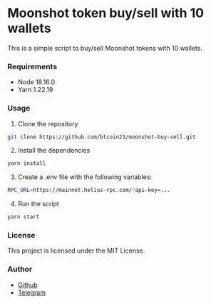 # Moonshot token buy/sell with 10 wallets
This is a simple script to buy/sell Moonshot tokens with 10 wallets.

### Requirements
- Node 18.16.0
- Yarn 1.22.19

### Usage
1. Clone the repository
``` bash
git clone https://github.com/btcoin23/moonshot-buy-sell.git
```
2. Install the dependencies

``` bash
yarn install
```
3. Create a .env file with the following variables:

``` bash
RPC_URL=https://mainnet.helius-rpc.com/?api-key=...
```

4.  Run the script
``` bash
yarn start
```
### License
This project is licensed under the MIT License.
### Author
- [Github](https://github.com/btcoin23)
- [Telegram](https://t.me/BTC0in23)

